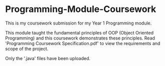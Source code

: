 # Programming-Module-Coursework
This is my coursework submission for my Year 1 Programming module. 

This module taught the fundamental principles of OOP (Object Oriented Programming) and this coursework demonstrates these principles. Read 'Programming Coursework Specification.pdf' to view the requirements and scope of the project.

Only the '.java' files have been uploaded.
